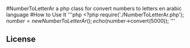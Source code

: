 #NumberToLetterAr
a php class for convert numbers to letters en arabic language
#How to Use It
'''php
    <?php
    require('./NumberToLetterAr.php');
    $number=new NumberToLetterAr();
    echo($number->convert(5000));
'''
## License

